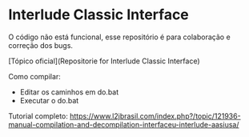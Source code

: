 # Interlude Classic Interface
O código não está funcional, esse repositório é para colaboração e correção dos bugs.

[Tópico oficial](Repositorie for Interlude Classic Interface) 



Como compilar:

- Editar os caminhos em do.bat
- Executar o do.bat



Tutorial completo: https://www.l2jbrasil.com/index.php?/topic/121936-manual-compilation-and-decompilation-interfaceu-interlude-aasiusa/

